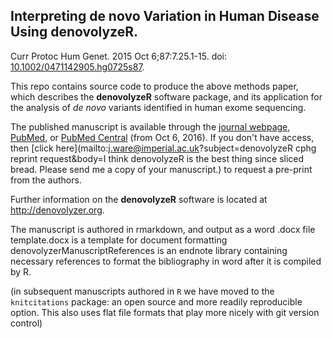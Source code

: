 ## Interpreting de novo Variation in Human Disease Using denovolyzeR.
Curr Protoc Hum Genet. 2015 Oct 6;87:7.25.1-15. doi: [10.1002/0471142905.hg0725s87](http://dx.doi.org/10.1002/0471142905.hg0725s87).

This repo contains source code to produce the above methods paper, which describes the **denovolyzeR** software package, and its application for the analysis of *de novo* variants identified in human exome sequencing.

The published manuscript is available through the [journal webpage](http://onlinelibrary.wiley.com/doi/10.1002/0471142905.hg0725s87/abstract "Curr Protoc Hum Genet."), [PubMed](http://www.ncbi.nlm.nih.gov/pubmed/26439716), or [PubMed Central](http://www.ncbi.nlm.nih.gov/pmc/articles/PMC4606471/) (from Oct 6, 2016).  If you don't have access, then [click here](mailto:j.ware@imperial.ac.uk?subject=denovolyzeR cphg reprint request&body=I think denovolyzeR is the best thing since sliced bread.  Please send me a copy of your manuscript.) to request a pre-print from the authors.

Further information on the **denovolyzeR** software is located at <http://denovolyzer.org>.

The manuscript is authored in rmarkdown, and output as a word .docx file  
template.docx is a template for document formatting  
denovolyzerManuscriptReferences is an endnote library containing necessary references to format the bibliography in word after it is compiled by R.  

(in subsequent manuscripts authored in `R` we have moved to the `knitcitations` package: an open source and more readily reproducible option. This also uses flat file formats that play more nicely with git version control)
